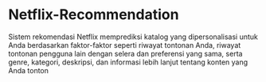 # Netflix-Recommendation
Sistem rekomendasi Netflix memprediksi katalog yang dipersonalisasi untuk Anda berdasarkan faktor-faktor seperti riwayat tontonan Anda, riwayat tontonan pengguna lain dengan selera dan preferensi yang sama, serta genre, kategori, deskripsi, dan informasi lebih lanjut tentang konten yang Anda tonton
